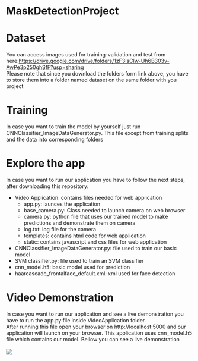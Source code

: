# MaskDetectionProject
# Dataset
You can access images used for training-validation and test from here:https://drive.google.com/drive/folders/1zF3IsClw-Uh6B303v-AwPe3p250ghSfF?usp=sharing<br/>
Please note that since you download the folders form link above, you have to store them into a folder named dataset on the same folder with you project
# Training
In case you want to train the model by yourself just run CNNClassifier_ImageDataGenerator.py. This file except from training splits and the data into corresponding folders 
# Explore the app
In case you want to run our application you have to follow the next steps, after downloading this repository: <br/>
* Video Application: contains files needed for web application
  * app.py: launces the application
  * base_camera.py: Class needed to launch camera on web browser
  * camera.py: python file that uses our trained model to make predictions and demonstrate them on camera
  * log.txt: log file for the camera
  * templates: contains html code for web application
  * static: contains javascript and css files for web application
* CNNClassifier_ImageDataGenerator.py: file used to train our basic model
* SVM classifier.py: file used to train an SVM classifier
* cnn_model.h5: basic model used for prediction
* haarcascade_frontalface_default.xml: xml used for face detection
# Video Demonstration
In case you want to run our application and see a live demonstration you have to run the app.py file inside VideoApplication folder.<br/>
After running this file open your browser on http://localhost:5000 and our application will launch on your browser. This application uses cnn_model.h5 file which contains our model. Bellow you can see a live demonstration
<br/>
<br/>
![](mask_web_app.gif)
